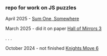 ### repo for work on JS puzzles

April 2025 - [Sum One, Somewhere](https://www.janestreet.com/puzzles/current-puzzle/)

March 2025 - did it on paper [Hall of Mirrors 3](https://www.janestreet.com/puzzles/hall-of-mirrors-3-index/)

.
.
.

October 2024 - not finished [Knights Move 6](https://www.janestreet.com/puzzles/knight-moves-6-index/) 
